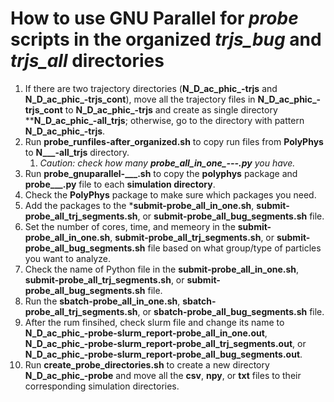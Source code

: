 # How to use GNU Parallel for *probe* scripts in the organized *trjs_bug* and *trjs_all* directories

1. If there are two trajectory directories (**N_D_ac_phic_-trjs** and **N_D_ac_phic_-trjs_cont**), move all the trajectory files in **N_D_ac_phic_-trjs_cont** to **N_D_ac_phic_-trjs** and create as single directory ****N_D_ac_phic_-all_trjs**; otherwise, go to the directory with pattern **N_D_ac_phic_-trjs**.
2. Run **probe_runfiles-after_organized.sh** to copy run files from **PolyPhys** to **N___-all_trjs** directory.
    1. *Caution: check how many **probe_all_in_one_---.py** you have.*
3. Run **probe_gnuparallel-___.sh** to copy the **polyphys** package and **probe___.py** file to each **simulation directory**.
4. Check the **PolyPhys** package to make sure which packages you need.
5. Add the packages to the ***submit-probe_all_in_one.sh**, **submit-probe_all_trj_segments.sh**, or **submit-probe_all_bug_segments.sh** file.
6. Set the number of cores, time, and memeory in the **submit-probe_all_in_one.sh**, **submit-probe_all_trj_segments.sh**, or **submit-probe_all_bug_segments.sh** file based on what group/type of particles you want to analyze.
7. Check the name of Python file in the **submit-probe_all_in_one.sh**, **submit-probe_all_trj_segments.sh**, or **submit-probe_all_bug_segments.sh** file.
8. Run the **sbatch-probe_all_in_one.sh**, **sbatch-probe_all_trj_segments.sh**, or **sbatch-probe_all_bug_segments.sh** file.
9. After the rum finsihed, check slurm file and change its name to **N_D_ac_phic_-probe-slurm_report-probe_all_in_one.out**, **N_D_ac_phic_-probe-slurm_report-probe_all_trj_segments.out**, or **N_D_ac_phic_-probe-slurm_report-probe_all_bug_segments.out**.
10. Run **create_probe_directories.sh** to create a new directory **N_D_ac_phic_-probe** and move all the **csv**, **npy**, or **txt** files to their corresponding simulation directories.
